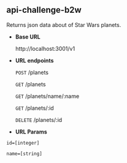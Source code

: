 **api-challenge-b2w**
----
  Returns json data about of Star Wars planets.

* **Base URL**

  http://localhost:3001/v1

* **URL endpoints**

  `POST` /planets

  `GET` /planets

  `GET` /planets/name/:name

  `GET` /planets/:id

  `DELETE` /planets/:id
  
*  **URL Params**

  `id=[integer]`
  
  `name=[string]`

